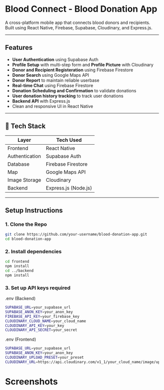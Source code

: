 # Blood Connect - Blood Donation App

A cross-platform mobile app that connects blood donors and recipients. Built using React Native, Firebase, Supabase, Cloudinary, and Express.js.

---

## Features

- **User Authentication** using Supabase Auth
- **Profile Setup** with multi-step form and **Profile Picture** with Cloudinary
- **Donor and Recipient Registeration** using Firebase Firestore
- **Donor Search** using Google Maps API 
- **Donor Report** to maintain reliable userbase
- **Real-time Chat** using Firebase Firestore
- **Donation Scheduling and Confirmation** to validate donations
- **User donation history tracking** to track user donations
- **Backend API** with Express.js
- Clean and responsive UI in React Native

---

## 🧱 Tech Stack

| Layer         | Tech Used                       |
|---------------|---------------------------------|
| Frontend      | React Native                    |
| Authentication| Supabase Auth                   |
| Database      | Firebase Firestore              |
| Map           | Google Maps API                 |
| Image Storage | Cloudinary                      |
| Backend       | Express.js (Node.js)            |

---


## Setup Instructions

### 1. Clone the Repo

```bash
git clone https://github.com/your-username/blood-donation-app.git
cd blood-donation-app
```

### 2. Install dependencies

```bash
cd frontend
npm install
cd ../backend
npm install
```
### 3. Set up API keys required

.env (Backend)
```bash
SUPABASE_URL=your_supabase_url
SUPABASE_ANON_KEY=your_anon_key
FIREBASE_API_KEY=your_firebase_key
CLOUDINARY_CLOUD_NAME=your_cloud_name
CLOUDINARY_API_KEY=your_key
CLOUDINARY_API_SECRET=your_secret
```
.env (Frontend)
```bash
SUPABASE_URL=your_supabase_url
SUPABASE_ANON_KEY=your_anon_key
CLOUDINARY_UPLOAD_PRESET=your_preset
CLOUDINARY_URL=https://api.cloudinary.com/v1_1/your_cloud_name/image/upload
```
# Screenshots